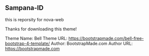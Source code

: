 
## Sampana-ID
this is reporsity for nova-web

Thanks for downloading this theme!

Theme Name: Bell
Theme URL: https://bootstrapmade.com/bell-free-bootstrap-4-template/
Author: BootstrapMade.com
Author URL: https://bootstrapmade.com
